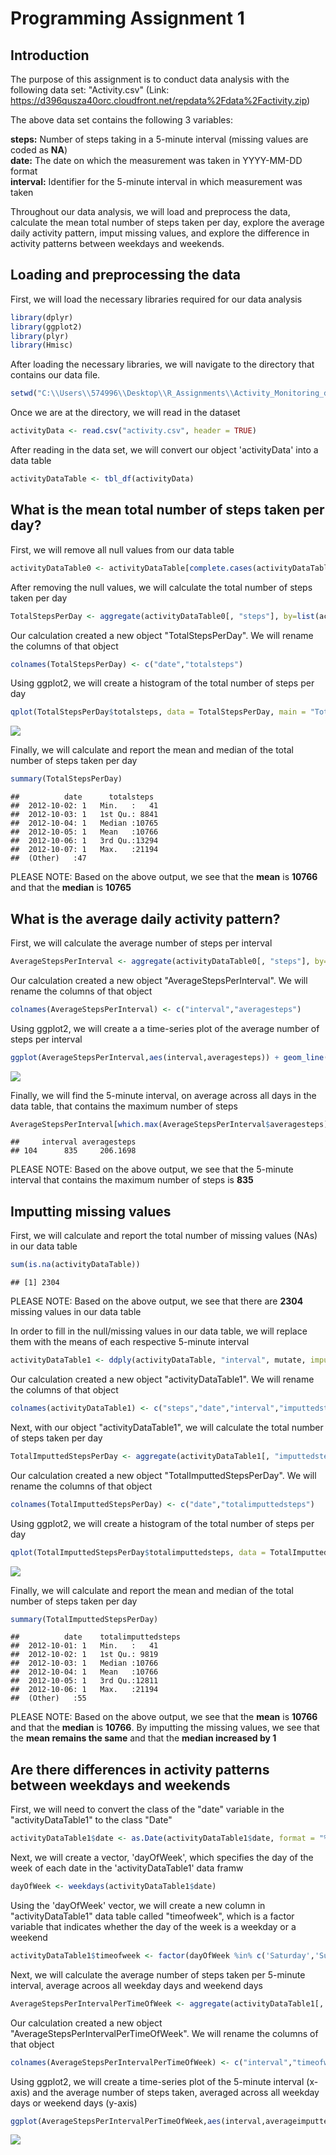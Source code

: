 # Programming Assignment 1

## Introduction
The purpose of this assignment is to conduct data analysis with the following data set: "Activity.csv" (Link: https://d396qusza40orc.cloudfront.net/repdata%2Fdata%2Factivity.zip)

The above data set contains the following 3 variables:

**steps:** Number of steps taking in a 5-minute interval (missing values are coded as **NA**)  
**date:** The date on which the measurement was taken in YYYY-MM-DD format  
**interval:** Identifier for the 5-minute interval in which measurement was taken   

Throughout our data analysis, we will load and preprocess the data, calculate the mean total number of steps taken per day, explore the average daily activity pattern, imput missing values, and explore the difference in activity patterns between weekdays and weekends.

## Loading and preprocessing the data

First, we will load the necessary libraries required for our data analysis

```r
library(dplyr)
library(ggplot2)
library(plyr)
library(Hmisc)
```
  
  
After loading the necessary libraries, we will navigate to the directory that contains our data file.

```r
setwd("C:\\Users\\574996\\Desktop\\R_Assignments\\Activity_Monitoring_data")
```
  
  
Once we are at the directory, we will read in the dataset

```r
activityData <- read.csv("activity.csv", header = TRUE)
```

After reading in the data set, we will convert our object 'activityData' into a data table

```r
activityDataTable <- tbl_df(activityData)
```


## What is the mean total number of steps taken per day?

First, we will remove all null values from our data table

```r
activityDataTable0 <- activityDataTable[complete.cases(activityDataTable), ]
```

After removing the null values, we will calculate the total number of steps taken per day

```r
TotalStepsPerDay <- aggregate(activityDataTable0[, "steps"], by=list(activityDataTable0$date), sum)
```

Our calculation created a new object "TotalStepsPerDay". We will rename the columns of that object

```r
colnames(TotalStepsPerDay) <- c("date","totalsteps")
```

Using ggplot2, we will create a histogram of the total number of steps per day

```r
qplot(TotalStepsPerDay$totalsteps, data = TotalStepsPerDay, main = "Total Steps per Day Histogram", xlab = "Total Steps per Day")
```

![](PA1_template_files/figure-html/unnamed-chunk-8-1.png)<!-- -->

Finally, we will calculate and report the mean and median of the total number of steps taken per day

```r
summary(TotalStepsPerDay)
```

```
##          date      totalsteps   
##  2012-10-02: 1   Min.   :   41  
##  2012-10-03: 1   1st Qu.: 8841  
##  2012-10-04: 1   Median :10765  
##  2012-10-05: 1   Mean   :10766  
##  2012-10-06: 1   3rd Qu.:13294  
##  2012-10-07: 1   Max.   :21194  
##  (Other)   :47
```
PLEASE NOTE: Based on the above output, we see that the **mean** is **10766** and that the **median** is **10765**


## What is the average daily activity pattern?

First, we will calculate the average number of steps per interval

```r
AverageStepsPerInterval <- aggregate(activityDataTable0[, "steps"], by=list(activityDataTable0$interval), mean)
```

Our calculation created a new object "AverageStepsPerInterval". We will rename the columns of that object

```r
colnames(AverageStepsPerInterval) <- c("interval","averagesteps")
```

Using ggplot2, we will create a a time-series plot of the average number of steps per interval

```r
ggplot(AverageStepsPerInterval,aes(interval,averagesteps)) + geom_line() + ggtitle("Average Number of Steps Taken per Interval") + xlab("Intervals") + ylab("Average Number of Steps")
```

![](PA1_template_files/figure-html/unnamed-chunk-12-1.png)<!-- -->

Finally, we will find the 5-minute interval, on average across all days in the data table, that contains the maximum number of steps

```r
AverageStepsPerInterval[which.max(AverageStepsPerInterval$averagesteps), ]
```

```
##     interval averagesteps
## 104      835     206.1698
```
PLEASE NOTE: Based on the above output, we see that the 5-minute interval that contains the maximum number of steps is **835**  


## Imputting missing values

First, we will calculate and report the total number of missing values (NAs) in our data table

```r
sum(is.na(activityDataTable))
```

```
## [1] 2304
```
PLEASE NOTE: Based on the above output, we see that there are **2304** missing values in our data table

In order to fill in the null/missing values in our data table, we will replace them with the means of each respective 5-minute interval

```r
activityDataTable1 <- ddply(activityDataTable, "interval", mutate, imputed.value = impute(steps, mean))
```

Our calculation created a new object "activityDataTable1". We will rename the columns of that object

```r
colnames(activityDataTable1) <- c("steps","date","interval","imputtedsteps")
```

Next, with our object "activityDataTable1", we will calculate the total number of steps taken per day

```r
TotalImputtedStepsPerDay <- aggregate(activityDataTable1[, "imputtedsteps"], by=list(activityDataTable1$date), sum)
```

Our calculation created a new object "TotalImputtedStepsPerDay". We will rename the columns of that object

```r
colnames(TotalImputtedStepsPerDay) <- c("date","totalimputtedsteps")
```

Using ggplot2, we will create a histogram of the total number of steps per day

```r
qplot(TotalImputtedStepsPerDay$totalimputtedsteps, data = TotalImputtedStepsPerDay, main = "Total Steps per Day Histogram", xlab = "Total Steps per Day")
```

![](PA1_template_files/figure-html/unnamed-chunk-19-1.png)<!-- -->

Finally, we will calculate and report the mean and median of the total number of steps taken per day

```r
summary(TotalImputtedStepsPerDay)
```

```
##          date    totalimputtedsteps
##  2012-10-01: 1   Min.   :   41     
##  2012-10-02: 1   1st Qu.: 9819     
##  2012-10-03: 1   Median :10766     
##  2012-10-04: 1   Mean   :10766     
##  2012-10-05: 1   3rd Qu.:12811     
##  2012-10-06: 1   Max.   :21194     
##  (Other)   :55
```
PLEASE NOTE: Based on the above output, we see that the **mean** is **10766** and that the **median** is **10766**. By imputting the missing values, we see that the **mean remains the same** and that the **median increased by 1**


## Are there differences in activity patterns between weekdays and weekends

First, we will need to convert the class of the "date" variable in the "activityDataTable1" to the class "Date"

```r
activityDataTable1$date <- as.Date(activityDataTable1$date, format = "%Y-%m-%d")
```

Next, we will create a vector, 'dayOfWeek', which specifies the day of the week of each date in the 'activityDataTable1' data framw

```r
dayOfWeek <- weekdays(activityDataTable1$date)
```

Using the 'dayOfWeek' vector, we will create a new column in "activityDataTable1" data table called "timeofweek", which is a factor variable that indicates whether the day of the week is a weekday or a weekend

```r
activityDataTable1$timeofweek <- factor(dayOfWeek %in% c('Saturday','Sunday'), levels = c(TRUE,FALSE), labels = c('weekend','weekday'))
```

Next, we will calculate the average number of steps taken per 5-minute interval, average acroos all weekday days and weekend days

```r
AverageStepsPerIntervalPerTimeOfWeek <- aggregate(activityDataTable1[, "imputtedsteps"], by=list(activityDataTable1$interval, activityDataTable1$timeofweek), mean)
```

Our calculation created a new object "AverageStepsPerIntervalPerTimeOfWeek". We will rename the columns of that object

```r
colnames(AverageStepsPerIntervalPerTimeOfWeek) <- c("interval","timeofweek","averageimputtedsteps")
```

Using ggplot2, we will create a time-series plot of the 5-minute interval (x-axis) and the average number of steps taken, averaged across all weekday days or weekend days (y-axis)

```r
ggplot(AverageStepsPerIntervalPerTimeOfWeek,aes(interval,averageimputtedsteps)) + geom_line() + facet_wrap(~ timeofweek, ncol = 1) + ggtitle("Average Number of Steps Taken per Interval per Time of Week") + xlab("Intervals") + ylab("Average Number of Steps")
```

![](PA1_template_files/figure-html/unnamed-chunk-26-1.png)<!-- -->


